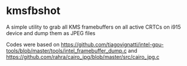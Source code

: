 # kmsfbshot
A simple utility to grab all KMS framebuffers on all active CRTCs on i915 device and dump them as JPEG files

Codes were based on https://github.com/tiagovignatti/intel-gpu-tools/blob/master/tools/intel_framebuffer_dump.c
and https://github.com/rahra/cairo_jpg/blob/master/src/cairo_jpg.c
